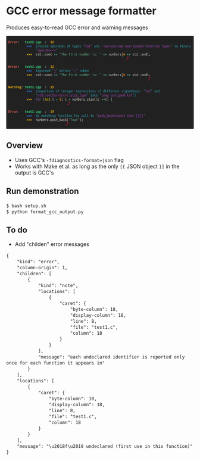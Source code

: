 
# GCC error message formatter

Produces easy-to-read GCC error and warning messages<br>

<img src='output_image.png' height='250px'>


## Overview

- Uses GCC's `-fdiagnostics-format=json` flag
- Works with Make et al. as long as the only `[{` JSON object `}]` in the output is GCC's


## Run demonstration

```
$ bash setup.sh
$ python format_gcc_output.py
```

## To do

- Add "childen" error messages

```
{
    "kind": "error",
    "column-origin": 1,
    "children": [
        {
            "kind": "note",
            "locations": [
                {
                    "caret": {
                        "byte-column": 18,
                        "display-column": 18,
                        "line": 8,
                        "file": "test1.c",
                        "column": 18
                    }
                }
            ],
            "message": "each undeclared identifier is reported only once for each function it appears in"
        }
    ],
    "locations": [
        {
            "caret": {
                "byte-column": 18,
                "display-column": 18,
                "line": 8,
                "file": "test1.c",
                "column": 18
            }
        }
    ],
    "message": "\u2018f\u2019 undeclared (first use in this function)"
}
```
